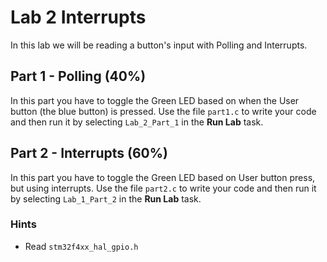 # Lab 2 Interrupts
In this lab we will be reading a button's input with Polling and Interrupts.

## Part 1 - Polling (40%)
In this part you have to toggle the Green LED based on when the User button (the blue button) is pressed. Use the file `part1.c` to write your code and then run it by selecting `Lab_2_Part_1` in the **Run Lab** task.

## Part 2 - Interrupts (60%)
In this part you have to toggle the Green LED based on User button press, but using interrupts. Use the file `part2.c` to write your code and then run it by selecting `Lab_1_Part_2` in the **Run Lab** task.

### Hints
* Read `stm32f4xx_hal_gpio.h`